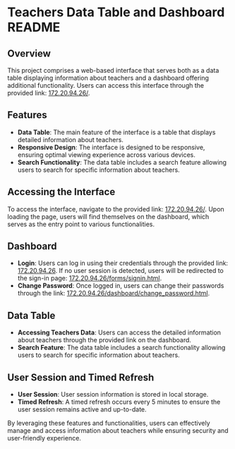 # Teachers Data Table and Dashboard README

## Overview
This project comprises a web-based interface that serves both as a data table displaying information about teachers and a dashboard offering additional functionality. Users can access this interface through the provided link: [172.20.94.26/](http://172.20.94.26/).

## Features
- **Data Table**: The main feature of the interface is a table that displays detailed information about teachers.
- **Responsive Design**: The interface is designed to be responsive, ensuring optimal viewing experience across various devices.
- **Search Functionality**: The data table includes a search feature allowing users to search for specific information about teachers.

## Accessing the Interface
To access the interface, navigate to the provided link: [172.20.94.26/](http://172.20.94.26/). Upon loading the page, users will find themselves on the dashboard, which serves as the entry point to various functionalities.

## Dashboard
- **Login**: Users can log in using their credentials through the provided link: [172.20.94.26](http://172.20.94.26). If no user session is detected, users will be redirected to the sign-in page: [172.20.94.26/forms/signin.html](http://172.20.94.26/forms/signin.html).
- **Change Password**: Once logged in, users can change their passwords through the link: [172.20.94.26/dashboard/change_password.html](http://172.20.94.26/dashboard/change_password.html).

## Data Table
- **Accessing Teachers Data**: Users can access the detailed information about teachers through the provided link on the dashboard.
- **Search Feature**: The data table includes a search functionality allowing users to search for specific information about teachers.

## User Session and Timed Refresh
- **User Session**: User session information is stored in local storage.
- **Timed Refresh**: A timed refresh occurs every 5 minutes to ensure the user session remains active and up-to-date.

By leveraging these features and functionalities, users can effectively manage and access information about teachers while ensuring security and user-friendly experience.
